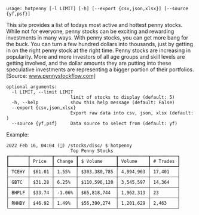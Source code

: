 ```
usage: hotpenny [-l LIMIT] [-h] [--export {csv,json,xlsx}] [--source {yf,psf}]
```

This site provides a list of todays most active and hottest penny stocks. While not for everyone, penny stocks can be exciting and rewarding investments in many ways. With penny stocks, you can get more bang for the buck. You can turn a few hundred dollars into thousands, just by getting in on the right penny stock at the right time. Penny stocks are increasing in popularity. More and more investors of all age groups and skill levels are getting involved, and the dollar amounts they are putting into these speculative investments are representing a bigger portion of their portfolios. [Source: www.pennystockflow.com]

```
optional arguments:
  -l LIMIT, --limit LIMIT
                        limit of stocks to display (default: 5)
  -h, --help            show this help message (default: False)
  --export {csv,json,xlsx}
                        Export raw data into csv, json, xlsx (default: )
  --source {yf,psf}     Data source to select from (default: yf)
```

Example:

```
2022 Feb 16, 04:04 (🦋) /stocks/disc/ $ hotpenny
                        Top Penny Stocks
┏━━━━━━━┳━━━━━━━━┳━━━━━━━━┳━━━━━━━━━━━━━━┳━━━━━━━━━━━┳━━━━━━━━━━┓
┃       ┃ Price  ┃ Change ┃ $ Volume     ┃ Volume    ┃ # Trades ┃
┡━━━━━━━╇━━━━━━━━╇━━━━━━━━╇━━━━━━━━━━━━━━╇━━━━━━━━━━━╇━━━━━━━━━━┩
│ TCEHY │ $61.01 │ 1.55%  │ $303,380,785 │ 4,994,963 │ 17,401   │
├───────┼────────┼────────┼──────────────┼───────────┼──────────┤
│ GBTC  │ $31.28 │ 6.25%  │ $110,596,120 │ 3,545,597 │ 14,364   │
├───────┼────────┼────────┼──────────────┼───────────┼──────────┤
│ BHPLF │ $33.74 │ -1.06% │ $65,818,744  │ 1,962,313 │ 23       │
├───────┼────────┼────────┼──────────────┼───────────┼──────────┤
│ RHHBY │ $46.92 │ 1.49%  │ $56,390,274  │ 1,201,629 │ 2,463    │
└───────┴────────┴────────┴──────────────┴───────────┴──────────┘
```
